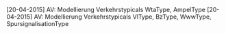 [20-04-2015] AV: Modellierung Verkehrstypicals WtaType, AmpelType
[20-04-2015] AV: Modellierung Verkehrstypicals VlType, BzType, WwwType, SpursignalisationType
